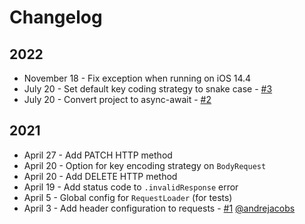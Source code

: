 # Changelog

## 2022

* November 18 - Fix exception when running on iOS 14.4
* July 20 - Set default key coding strategy to snake case - [#3](https://github.com/joemasilotti/HTTP-Client/pull/3)
* July 20 - Convert project to async-await - [#2](https://github.com/joemasilotti/HTTP-Client/pull/2)

## 2021

* April 27 - Add PATCH HTTP method
* April 20 - Option for key encoding strategy on `BodyRequest`
* April 20 - Add DELETE HTTP method
* April 19 - Add status code to `.invalidResponse` error
* April 5 - Global config for `RequestLoader` (for tests)
* April 3 - Add header configuration to requests - [#1](Ghttps://github.com/joemasilotti/HTTP-Client/pull/1) [@andrejacobs](https://github.com/andrejacobs)
